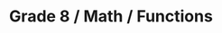 ---
title: "Grade 8 / Math / Functions"
subject: "math"
grade: "8"
area: "f"
next_steps:
  - instructions: "With you student, identify real-life examples of linear relationships such as the cost of buying cheese at $5.99 a pound. Explore how it looks on a graph and relate it to the equation y = 5.99x."
  - instructions: "With your student, use linear equations to interpret data in a real-world context, for example, determine how the pay of an hourly worker changes once the worker starts earning overtime."
  - instructions: "With your student, discuss the qualitative properties of the graph of a car’s speed over time. Describe the graph of a ball’s height when thrown to your student and have him sketch it."
---